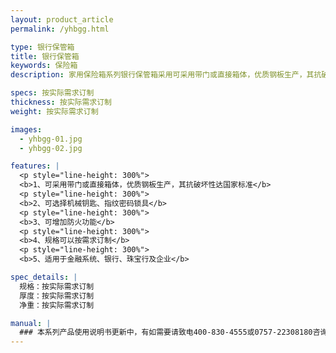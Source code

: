 ```yaml
---
layout: product_article
permalink: /yhbgg.html

type: 银行保管箱
title: 银行保管箱
keywords: 保险箱
description: 家用保险箱系列银行保管箱采用可采用带门或直接箱体，优质钢板生产，其抗破坏性达国家标准，可选择机械钥匙、指纹密码锁具，增加防火功能。

specs: 按实际需求订制
thickness: 按实际需求订制
weight: 按实际需求订制

images:
  - yhbgg-01.jpg
  - yhbgg-02.jpg

features: |
  <p style="line-height: 300%">
  <b>1、可采用带门或直接箱体，优质钢板生产，其抗破坏性达国家标准</b>
  <p style="line-height: 300%">
  <b>2、可选择机械钥匙、指纹密码锁具</b>
  <p style="line-height: 300%">
  <b>3、可增加防火功能</b>
  <p style="line-height: 300%">
  <b>4、规格可以按需求订制</b>
  <p style="line-height: 300%">
  <b>5、适用于金融系统、银行、珠宝行及企业</b>

spec_details: |
  规格：按实际需求订制  
  厚度：按实际需求订制  
  净重：按实际需求订制

manual: |
  ### 本系列产品使用说明书更新中，有如需要请致电400-830-4555或0757-22308180咨询，谢谢！
---
```

